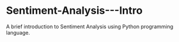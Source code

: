 # Sentiment-Analysis---Intro
A brief introduction to Sentiment Analysis using Python programming language.
